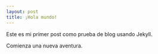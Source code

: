 ```yaml
---
layout: post
title: ¡Hola mundo!
---
```


Este es mi primer post como prueba de blog usando Jekyll. 

Comienza una nueva aventura.
